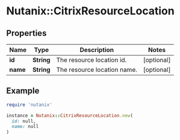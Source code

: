# Nutanix::CitrixResourceLocation

## Properties

| Name | Type | Description | Notes |
| ---- | ---- | ----------- | ----- |
| **id** | **String** | The resource location id. | [optional] |
| **name** | **String** | The resource location name. | [optional] |

## Example

```ruby
require 'nutanix'

instance = Nutanix::CitrixResourceLocation.new(
  id: null,
  name: null
)
```

